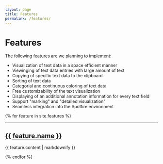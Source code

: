 ```yaml
---
layout: page
title: Features
permalink: /features/
---
```


# Features

The following features are we planning to implement:

* Visualization of text data in a space efficient manner
* Viewinging of text data entries with large amount of text
* Copying of specific text data to the clipboard
* Sorting of text data
* Categorial and continuous coloring of text data
* Free customizability of the text visualization
* Displaying of an additional annotation information for every text field
* Support "marking" and "detailed visualization" 
* Seamless integration into the Spotfire environment

<div class="section-index">
{% for feature in site.features %}
    <hr class="panel-line">
    <div class="entry">
  <h2>
    <a href="{{ feature.url }}">
      {{ feature.name }}
    </a>
  </h2>
  <p>{{ feature.content | markdownify }}</p>
  </div>
{% endfor %}
</div>